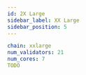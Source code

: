 ```yaml
---
id: 2X Large
sidebar_label: XX Large
sidebar_position: 5
---
```


```yaml
chain: xxlarge
num_validators: 21
num_cores: 7
TODO
```
